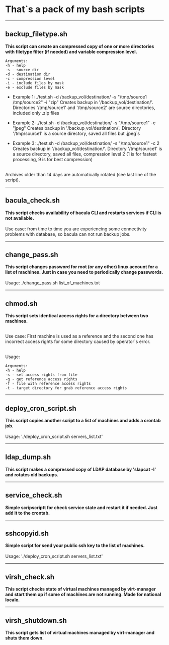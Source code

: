 # That`s a pack of my bash scripts
____
## backup_filetype.sh ##

**This script can create an compressed copy of one or more directories with filetype filter (if needed) and variable compression level.**

```
Arguments:
-h - help
-s - source dir
-d - destination dir
-c - compression level
-i - include files by mask
-e - exclude files by mask
```

* Example 1: ./test.sh -d /backup_vol/destination/ -s "/tmp/source1 /tmp/source2" -i "zip"
Creates backup in '/backup_vol/destination/'. Directories '/tmp/source1' and '/tmp/source2' are source directories, included only .zip files

* Example 2: ./test.sh -d /backup_vol/destination/ -s "/tmp/source1" -e "jpeg"
Creates backup in '/backup_vol/destination/'. Directory '/tmp/source1' is a source directory, saved all files but .jpeg`s

* Example 3: ./test.sh -d /backup_vol/destination/ -s "/tmp/source1" -c 2
Creates backup in '/backup_vol/destination/'. Directory '/tmp/source1' is a source directory, saved all files, compression level 2 (1 is for fastest processing, 9 is for best compression)
 <br />
Archives older than 14 days are automatically rotated (see last line of the script).

____
## bacula_check.sh ##

**This script checks availability of bacula CLI and restarts services if CLI is not available.**  <br />
<br />
Use case: from time to time you are experiencing some connectivity problems with database, so bacula can not run backup jobs.

____
## change_pass.sh ##
**This script changes password for root (or any other) linux account for a list of machines. Just in case you need to periodically change passwords.** <br />
<br />
Usage: ./change_pass.sh list_of_machines.txt

____
## chmod.sh
**This script sets identical access rights for a directory between two machines.** <br />

<br />Use case: First machine is used as a reference and the second one has incorrect access rights for some directory caused by operator`s error. <br />

<br />Usage:
```
Arguments:
-h - help
-s - set access rights from file
-g - get reference access rights
-f - file with reference access rights
-t - target directory for grab reference access rights
```
____
## deploy_cron_script.sh ##
**This script copies another script to a list of machines and adds a crontab job.**<br />
<br />Usage: './deploy_cron_script.sh servers_list.txt'

____
## ldap_dump.sh ##
**This script makes a compressed copy of LDAP database by 'slapcat -l' and rotates old backups.**

____
## service_check.sh ##
**Simple scripscriptt for check service state and restart it if needed. Just add it to the crontab.**

____
## sshcopyid.sh ##
**Simple script for send your public ssh key to the list of machines.**<br />
<br />Usage: './deploy_cron_script.sh servers_list.txt'
____
## virsh_check.sh ##
**This script checks state of virtual machines managed by virt-manager and start them up if some of machines are not running. Made for national locale.**

____
## virsh_shutdown.sh ##
**This script gets list of virtual machines managed by virt-manager and shuts them down.**

